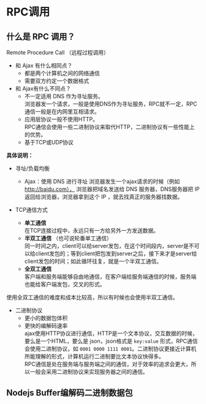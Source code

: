 # RPC调用 

## 什么是 RPC 调用？ 
Remote Procedure Call （远程过程调用）   

* 和 Ajax 有什么相同点？    
    * 都是两个计算机之间的网络通信   
    * 需要双方约定一个数据格式  
* 和 Ajax有什么不同点？   
    * 不一定适用 DNS 作为寻址服务。    
    浏览器发一个请求，一般是使用DNS作为寻址服务，RPC就不一定，RPC通信一般是在内网里互相请求。
    * 应用层协议一般不使用HTTP。     
    RPC通信会使用一些二进制协议来取代HTTP，二进制协议有一些性能上的优势。
    * 基于TCP或UDP协议

**具体说明：**   
* 寻址/负载均衡  
    * Ajax：使用 DNS 进行寻址
浏览器发生一个ajax请求的时候（例如 http://baidu.com）， 浏览器把域名发送给 DNS 服务器，DNS服务器把 IP 返回给浏览器，浏览器拿到这个 IP ，就去找真正的服务器找数据。  

* TCP通信方式   
    * **单工通信**   
    在TCP连接过程中，永远只有一方给另外一方发送数据。   
    * **半双工通信** （也可说轮番单工通信）   
    同一时间之内，client可以给server发包，在这个时间段内，server是不可以给client发包的；等到client把包发到server之后，接下来才是server给client发包的时间；如此循环往复，就是一个半双工通信。 
    * **全双工通信**   
    客户端和服务端能够自由地通信，在客户端给服务端通信的时候，服务端也能给客户端发包，交叉的形式。

使用全双工通信的难度和成本比较高，所以有时候也会使用半双工通信。

* 二进制协议
    * 更小的数据包体积
    * 更快的编解码速率   
ajax使用HTTP协议进行通信，HTTP是一个文本协议，交互数据的时候，要么是一个HTML，要么是 json，json格式是 `key:value` 形式，RPC通信会使用二进制协议，如 `0001 0000 1111 0001`。二进制协议更接近计算机所能理解的形式，计算机运行二进制要比文本协议快得多。   
RPC通信是处在服务端与服务端之间的通信，对于效率的追求会更大，所以一般会采用二进制协议来实现服务器之间的通信。

## Nodejs Buffer编解码二进制数据包

